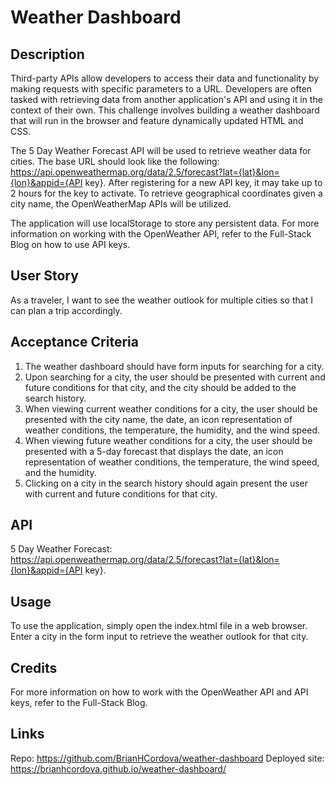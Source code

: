 # Weather Dashboard

## Description
Third-party APIs allow developers to access their data and functionality by making requests with specific parameters to a URL. Developers are often tasked with retrieving data from another application's API and using it in the context of their own. This challenge involves building a weather dashboard that will run in the browser and feature dynamically updated HTML and CSS.

The 5 Day Weather Forecast API will be used to retrieve weather data for cities. The base URL should look like the following: https://api.openweathermap.org/data/2.5/forecast?lat={lat}&lon={lon}&appid={API key}. After registering for a new API key, it may take up to 2 hours for the key to activate. To retrieve geographical coordinates given a city name, the OpenWeatherMap APIs will be utilized.

The application will use localStorage to store any persistent data. For more information on working with the OpenWeather API, refer to the Full-Stack Blog on how to use API keys.

## User Story
As a traveler, I want to see the weather outlook for multiple cities so that I can plan a trip accordingly.

## Acceptance Criteria
1. The weather dashboard should have form inputs for searching for a city.
2. Upon searching for a city, the user should be presented with current and future conditions for that city, and the city should be added to the search history.
3. When viewing current weather conditions for a city, the user should be presented with the city name, the date, an icon representation of weather conditions, the temperature, the humidity, and the wind speed.
4. When viewing future weather conditions for a city, the user should be presented with a 5-day forecast that displays the date, an icon representation of weather conditions, the temperature, the wind speed, and the humidity.
5. Clicking on a city in the search history should again present the user with current and future conditions for that city.

## API 
5 Day Weather Forecast: https://api.openweathermap.org/data/2.5/forecast?lat={lat}&lon={lon}&appid={API key}.

## Usage
To use the application, simply open the index.html file in a web browser. Enter a city in the form input to retrieve the weather outlook for that city.

## Credits
For more information on how to work with the OpenWeather API and API keys, refer to the Full-Stack Blog.

## Links
Repo: https://github.com/BrianHCordova/weather-dashboard
Deployed site: https://brianhcordova.github.io/weather-dashboard/